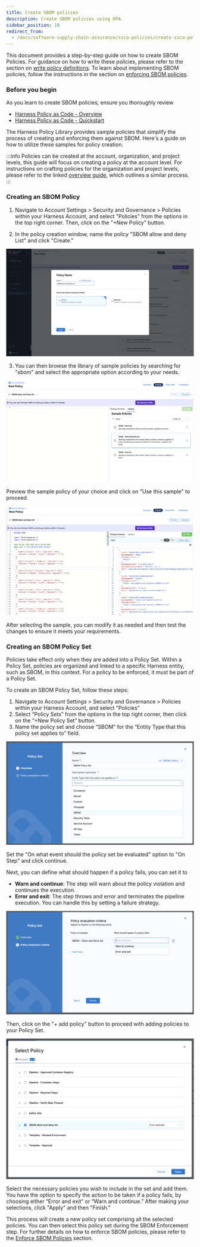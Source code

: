 ```yaml
---
title: Create SBOM policies
description: Create SBOM policies using OPA.
sidebar_position: 10
redirect_from:
  - /docs/software-supply-chain-assurance/ssca-policies/create-ssca-policies
---
```


This document provides a step-by-step guide on how to create SBOM Policies. For guidance on how to write these policies, please refer to the section on [write policy definitions](/docs/software-supply-chain-assurance/sbom-policies/define-sbom-policies). To learn about implementing SBOM policies, follow the instructions in the section on [enforcing SBOM policies](/docs/software-supply-chain-assurance/open-source-management/enforce-sbom-policies).

<DocVideo src="https://youtu.be/u1QxLMUvrPU?si=a7w8h-NJ58n34xW0" />

### Before you begin

As you learn to create SBOM policies, ensure you thoroughly review


* [Harness Policy as Code - Overview](https://developer.harness.io/docs/platform/governance/policy-as-code/harness-governance-overview/)
* [Harness Policy as Code - Quickstart](https://developer.harness.io/docs/platform/governance/policy-as-code/harness-governance-quickstart/)

The Harness Policy Library provides sample policies that simplify the process of creating and enforcing them against SBOM. Here's a guide on how to utilize these samples for policy creation.

:::info
Policies can be created at the account, organization, and project levels, this guide will focus on creating a policy at the account level. For instructions on crafting policies for the organization and project levels, please refer to the linked [overview guide](https://developer.harness.io/docs/platform/governance/policy-as-code/harness-governance-overview/), which outlines a similar process.
:::

### Creating an SBOM Policy

1. Navigate to Account Settings > Security and Governance > Policies within your Harness Account, and select "Policies" from the options in the top right corner. Then, click on the "+New Policy" button.

2. In the policy creation window, name the policy "SBOM allow and deny List" and click "Create."

![SBOM policy create step](./static/som-policy-create.png)

3. You can then browse the library of sample policies by searching for "sbom" and select the appropriate option according to your needs.


![SBOM Sample policies]( ./static/sample-policies-sbom.png "SBOM Sample policies")


Preview the sample policy of your choice and click on "Use this sample" to proceed.




![Use this sample](./static/use-this-sample-page.png "Use this sample")


After selecting the sample, you can modify it as needed and then test the changes to ensure it meets your requirements.


### Creating an SBOM Policy Set

Policies take effect only when they are added into a Policy Set. Within a Policy Set, policies are organized and linked to a specific Harness entity, such as SBOM, in this context. For a policy to be enforced, it must be part of a Policy Set.

To create an SBOM Policy Set, follow these steps:



1. Navigate to Account Settings > Security and Governance > Policies within your Harness Account, and select "Policies"
2. Select “Policy Sets” from the options in the top right corner, then click on the “+New Policy Set” button.
3. Name the policy set and choose “SBOM” for the “Entity Type that this policy set applies to” field.


![SBOM Entity type selection](./static/sbom-entity-type-selection.png "SBOM Entity type selection")


Set the "On what event should the policy set be evaluated" option to "On Step" and click continue.


Next, you can define what should happen if a policy fails, you can set it to 
- **Warn and continue**: The step will warn about the policy violation and continues the execution.
- **Error and exit**: The step throws and error and terminates the pipeline execution. You can handle this by setting a failure strategy.

![SBOM Policy evaluation criteria](./static/sbom-policy-criteria.png "SBOM Policy evaluation criteria")

Then, click on the "+ add policy" button to proceed with adding policies to your Policy Set.

![Policy list](./static/policy-list.png "policy list")


Select the necessary policies you wish to include in the set and add them. You have the option to specify the action to be taken if a policy fails, by choosing either “Error and exit” or “Warn and continue.” After making your selections, click "Apply" and then "Finish."

This process will create a new policy set comprising all the selected policies. You can then select this policy set during the SBOM Enforcement step. For further details on how to enforce SBOM policies, please refer to the [Enforce SBOM Policies](/docs/software-supply-chain-assurance/open-source-management/enforce-sbom-policies) section.
